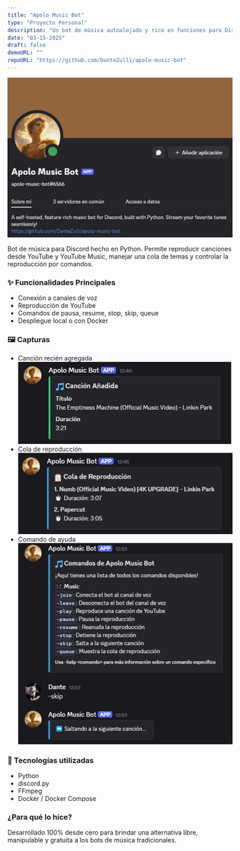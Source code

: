 ```yaml
---
title: "Apolo Music Bot"
type: "Proyecto Personal"
description: "Un bot de música autoalojado y rico en funciones para Discord."
date: "03-15-2025"
draft: false
demoURL: ""
repoURL: "https://github.com/DanteZulli/apolo-music-bot"
---
```


![Perfil de Apolo Music Bot en Discord](discord-profile-banner.png)

Bot de música para Discord hecho en Python. Permite reproducir canciones desde YouTube y YouTube Music, manejar una cola de temas y controlar la reproducción por comandos.

### ✨ Funcionalidades Principales

- Conexión a canales de voz
- Reproducción de YouTube
- Comandos de pausa, resume, stop, skip, queue
- Despliegue local o con Docker

### 🖼️ Capturas

- Canción recién agregada
![Canción recién agregada](song-added.png)
- Cola de reproducción
![Cola de reproducción](preview-queue.png)
- Comando de ayuda
![Comando de ayuda](help-command.png)

### 🚀 Tecnologías utilizadas

- Python
- discord.py
- FFmpeg
- Docker / Docker Compose

### ¿Para qué lo hice?

Desarrollado 100% desde cero para brindar una alternativa libre, manipulable y gratuita a los bots de música tradicionales.